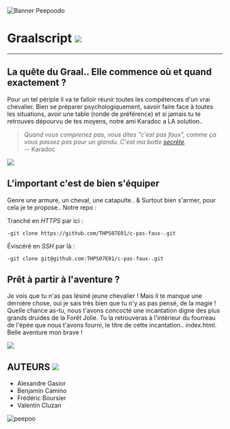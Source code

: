 ![Banner Peepoodo](https://peepoodo.github.io/peepoodo-box/logo.png)

# Graalscript ![](https://media.giphy.com/media/125lsnMftnEBBC/giphy.gif)
---
## La quête du Graal.. Elle commence où et quand exactement ?

Pour un tel périple il va te falloir réunir toutes les compétences d'un vrai chevalier. Bien se préparer psychologiquement, savoir faire face à toutes les situations, avoir une table (ronde de préférence) et si jamais tu te retrouves dépourvu de tes moyens, notre ami Karadoc a LA solution..

> *Quand vous comprenez pas, vous dites "c'est pas faux", comme ça vous passez pas pour un glandu. C'est ma botte [secrète](https://youtu.be/KZk6WKSlMCM?t=335).*  
> -- Karadoc

![](https://media.giphy.com/media/rhQENGnznnBT2/giphy.gif)

## L'important c'est de bien s'équiper

 Genre une armure, un cheval, une catapulte.. & Surtout bien s'armer, pour cela je te propose.. Notre repo :

 Tranché en *HTTPS* par ici :

    -git clone https://github.com/THPS07E01/c-pas-faux-.git

 Éviscéré en *SSH* par là :

    -git clone git@github.com:THPS07E01/c-pas-faux-.git

## Prêt à partir à l'aventure ?

Je vois que tu n'as pas lésiné jeune chevalier ! Mais il te manque une dernière chose, oui je sais très bien que tu n'y as pas pensé, de la magie ! Quelle chance as-tu, nous t'avons concocté une incantation digne des plus grands druides de la Forêt Jolie. Tu la retrouveras à l'intérieur du fourreau de l'épée que nous t'avons fourni, le titre de cette incantation.. index.html. Belle aventure mon brave !

![](https://media.giphy.com/media/6i08t5xzYuOFq/giphy.gif)

## AUTEURS ![](https://media.giphy.com/media/Gb3FENu33eqKk/giphy.gif)
 - Alexandre Gasior
 - Benjamin Camino
 - Frédéric Boursier
 - Valentin Cluzan

![peepoo](https://scontent-frx5-1.cdninstagram.com/vp/264d0ca397626a3b949b7e1a32f12c40/5CB8BC70/t51.2885-15/e35/43371552_345243769354400_135114894105553554_n.jpg?_nc_ht=scontent-frx5-1.cdninstagram.com&se=7&ig_cache_key=MTkwNDY1MDI1MjEwMzgzOTc4Mw%3D%3D.2)
